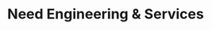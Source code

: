 ---
title: "Need Engineering & Services"
url: /karachi/need-engineering-und-services/
shop: Allgemein
---